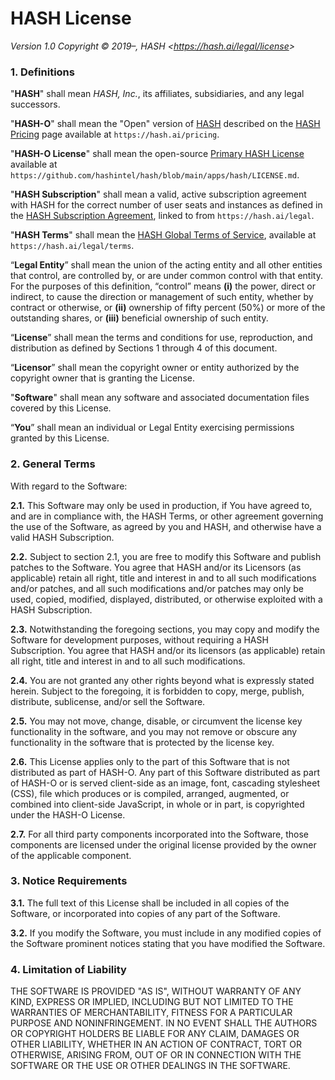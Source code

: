 [hash global terms of service]: https://hash.ai/legal/terms?utm_medium=organic&utm_source=github_license_hash-license
[hash pricing]: https://hash.ai/pricing
[hash subscription agreement]: https://hash.ai/legal?utm_medium=organic&utm_source=github_license_hash-license
[primary hash license]: https://github.com/hashintel/hash/blob/main/apps/hash/LICENSE.md

# HASH License

_Version 1.0_
_Copyright © 2019–, HASH &lt;<https://hash.ai/legal/license>&gt;_

### 1. Definitions

"**HASH**" shall mean _HASH, Inc._, its affiliates, subsidiaries, and any legal
successors.

"**HASH-O**" shall mean the "Open" version of [HASH](https://hash.ai/platform/hash)
described on the [HASH Pricing] page available at `https://hash.ai/pricing`.

"**HASH-O License**" shall mean the open-source [Primary HASH License] available at
`https://github.com/hashintel/hash/blob/main/apps/hash/LICENSE.md`.

"**HASH Subscription**" shall mean a valid, active subscription agreement with HASH
for the correct number of user seats and instances as defined in the [HASH
Subscription Agreement], linked to from `https://hash.ai/legal`.

"**HASH Terms**" shall mean the [HASH Global Terms of Service], available at
`https://hash.ai/legal/terms`.

“**Legal Entity**” shall mean the union of the acting entity and all other entities
that control, are controlled by, or are under common control with that entity.
For the purposes of this definition, “control” means **(i)** the power, direct or
indirect, to cause the direction or management of such entity, whether by
contract or otherwise, or **(ii)** ownership of fifty percent (50%) or more of the
outstanding shares, or **(iii)** beneficial ownership of such entity.

“**License**” shall mean the terms and conditions for use, reproduction, and
distribution as defined by Sections 1 through 4 of this document.

“**Licensor**” shall mean the copyright owner or entity authorized by the copyright
owner that is granting the License.

"**Software**" shall mean any software and associated documentation files covered
by this License.

“**You**” shall mean an individual or Legal Entity exercising permissions granted by
this License.

### 2. General Terms

With regard to the Software:

**2.1.** This Software may only be used in production, if You have agreed to, and
are in compliance with, the HASH Terms, or other agreement governing the use of
the Software, as agreed by you and HASH, and otherwise have a valid HASH
Subscription.

**2.2.** Subject to section 2.1, you are free to modify this Software and publish
patches to the Software. You agree that HASH and/or its Licensors (as applicable)
retain all right, title and interest in and to all such modifications and/or
patches, and all such modifications and/or patches may only be used, copied,
modified, displayed, distributed, or otherwise exploited with a HASH Subscription.

**2.3.** Notwithstanding the foregoing sections, you may copy and modify the
Software for development purposes, without requiring a HASH Subscription. You
agree that HASH and/or its licensors (as applicable) retain all right, title
and interest in and to all such modifications.

**2.4.** You are not granted any other rights beyond what is expressly stated
herein. Subject to the foregoing, it is forbidden to copy, merge, publish,
distribute, sublicense, and/or sell the Software.

**2.5.** You may not move, change, disable, or circumvent the license key
functionality in the software, and you may not remove or obscure any
functionality in the software that is protected by the license key.

**2.6.** This License applies only to the part of this Software that is not
distributed as part of HASH-O. Any part of this Software distributed as part of
HASH-O or is served client-side as an image, font, cascading stylesheet (CSS),
file which produces or is compiled, arranged, augmented, or combined into
client-side JavaScript, in whole or in part, is copyrighted under the HASH-O
License.

**2.7.** For all third party components incorporated into the Software, those
components are licensed under the original license provided by the owner of the
applicable component.

### 3. Notice Requirements

**3.1.** The full text of this License shall be included in all copies of the
Software, or incorporated into copies of any part of the Software.

**3.2.** If you modify the Software, you must include in any modified copies
of the Software prominent notices stating that you have modified the Software.

### 4. Limitation of Liability

THE SOFTWARE IS PROVIDED "AS IS", WITHOUT WARRANTY OF ANY KIND, EXPRESS OR
IMPLIED, INCLUDING BUT NOT LIMITED TO THE WARRANTIES OF MERCHANTABILITY,
FITNESS FOR A PARTICULAR PURPOSE AND NONINFRINGEMENT. IN NO EVENT SHALL THE
AUTHORS OR COPYRIGHT HOLDERS BE LIABLE FOR ANY CLAIM, DAMAGES OR OTHER
LIABILITY, WHETHER IN AN ACTION OF CONTRACT, TORT OR OTHERWISE, ARISING FROM,
OUT OF OR IN CONNECTION WITH THE SOFTWARE OR THE USE OR OTHER DEALINGS IN THE
SOFTWARE.
